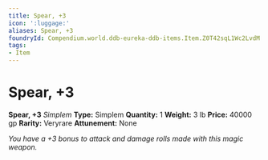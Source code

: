 ```yaml
---
title: Spear, +3
icon: ':luggage:'
aliases: Spear, +3
foundryId: Compendium.world.ddb-eureka-ddb-items.Item.Z0T42sqL1Wc2LvdM
tags:
- Item
---
```


# Spear, +3

**Spear, +3**
_Simplem_
**Type:** Simplem
**Quantity:** 1
**Weight:** 3 lb
**Price:** 40000 gp
**Rarity:** Veryrare
**Attunement:** None

*You have a +3 bonus to attack and damage rolls made with this magic weapon.*